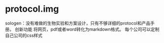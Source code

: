 # protocol.img
sologen：没有难做的生物实验和方案设计，只有不够详细的protocol和产品手册。
创新功能
将网页，pdf或者word转化为markdown格式。
每个公司可以定制自己公司的css样式
